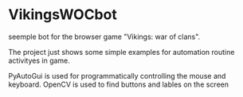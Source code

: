 # VikingsWOCbot
seemple bot for the browser game "Vikings: war of clans".

The project just shows some simple examples for automation routine activityes in game.

PyAutoGui is used for programmatically controlling the mouse and keyboard.
OpenCV is used to find buttons and lables on the screen
